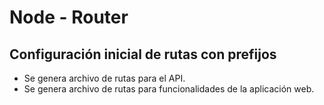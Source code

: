 # Node - Router

## Configuración inicial de rutas con prefijos

- Se genera archivo de rutas para el API.
- Se genera archivo de rutas para funcionalidades de la aplicación web.